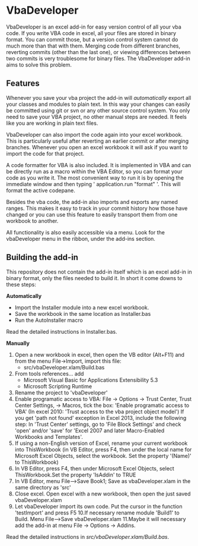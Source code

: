 VbaDeveloper
============

VbaDeveloper is an excel add-in for easy version control of all your vba code. If you write VBA code in excel, all your files are stored in binary format. You can commit those, but a version control system cannot do much more than that with them. Merging code from different branches, reverting commits (other than the last one), or viewing differences between two commits is very troublesome for binary files. The VbaDeveloper add-in aims to solve this problem.


Features
--------------

Whenever you save your vba project the add-in will *automatically* export all your classes and modules to plain text. In this way your changes can easily be committed using git or svn or any other source control system. You only need to save your VBA project, no other manual steps are needed. It feels like you are working in plain text files.

VbaDeveloper can also import the code again into your excel workbook. This is particularly useful after reverting an earlier commit or after merging branches. Whenever you open an excel workbook it will ask if you want to import the code for that project.

A code formatter for VBA is also included. It is implemented in VBA and can be directly run as a macro within the VBA Editor, so you can format your code as you write it. The most convenient way to run it is by opening the immediate window and then typing ' application.run "format" '. This will format the active codepane.

Besides the vba code, the add-in also imports and exports any named ranges. This makes it easy to track in your commit history how those have changed or you can use this feature to easily transport them from one workbook to another.

All functionality is also easily accessible via a menu. Look for the vbaDeveloper menu in the ribbon, under the add-ins section.

Building the add-in
-----------------------

This repository does not contain the add-in itself which is an excel add-in in binary format, only the files needed to build it.  In short it come downs to these steps:

**Automatically**
- Import the Installer module into a new excel workbook.
- Save the workbook in the same location as Installer.bas
- Run the AutoInstaller macro

Read the detailed instructions in Installer.bas.
   
**Manually**
 1. Open a new workbook in excel, then open the VB editor (Alt+F11) and from the menu File->Import, import this file:
     * src/vbaDeveloper.xlam/Build.bas
 2. From tools references... add
     * Microsoft Visual Basic for Applications Extensibility 5.3
     * Microsoft Scripting Runtime
 3. Rename the project to 'vbaDeveloper'
 4. Enable programatic access to VBA:
       File -> Options -> Trust Center, Trust Center Settings, -> Macros,
       tick the box: 'Enable programatic access to VBA'  (In excel 2010: 'Trust access to the vba project object model')
       If you get 'path not found' exception in Excel 2013, include the following step:
           In 'Trust Center' settings, go to 'File Block Settings' and check 'open' and/or 'save'
           for 'Excel 2007 and later Macro-Enabled Workbooks and Templates'.
 5. If using a non-English version of Excel, rename your current workbook into ThisWorkbook (in VB Editor, press F4,
    then under the local name for Microsoft Excel Objects, select the workbook. Set the property '(Name)' to ThisWorkbook)
 6. In VB Editor, press F4, then under Microsoft Excel Objects, select ThisWorkbook.Set the property 'IsAddin' to TRUE
 7. In VB Editor, menu File-->Save Book1; Save as vbaDeveloper.xlam in the same directory as 'src'
 8. Close excel. Open excel with a new workbook, then open the just saved vbaDeveloper.xlam
 9. Let vbaDeveloper import its own code. Put the cursor in the function 'testImport' and press F5
 10.If necessary rename module 'Build1' to Build. Menu File-->Save vbaDeveloper.xlam
 11.Maybe it will necessary add the add-in at menu File -> Options -> Addins.

Read the detailed instructions in *src/vbaDeveloper.xlam/Build.bas*.
